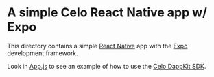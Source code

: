 # A simple Celo React Native app w/ Expo

This directory contains a simple [React Native](https://reactnative.dev/) app with the [Expo](https://expo.io/) development framework. 

Look in [App.js](App.js) to see an example of how to use the [Celo DappKit SDK](https://docs.celo.org/developer-guide/overview/introduction/dappkit).
